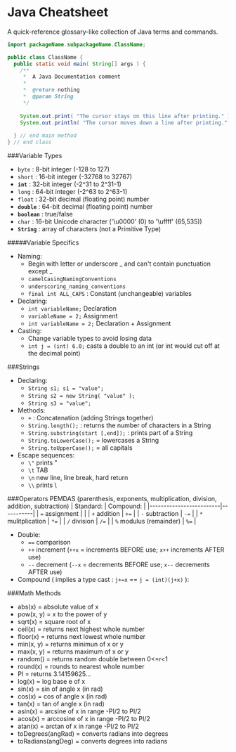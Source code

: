 # Java Cheatsheet
A quick-reference glossary-like collection of Java terms and commands.

```java
import packageName.subpackageName.ClassName;

public class ClassName {
  public static void main( String[] args ) {
    /** 
     *  A Java Documentation comment 
     * 
     *  @return nothing
     *  @param String
     */
    
    System.out.print( "The cursor stays on this line after printing." );
    System.out.println( "The cursor moves down a line after printing." );
    
  } // end main method
} // end class
```

###Variable Types
- `byte` : 8-bit integer (-128 to 127)
- `short` : 16-bit integer (-32768 to 32767)
- **`int`** : 32-bit integer (-2^31 to 2^31-1)
- `long` : 64-bit integer (-2^63 to 2^63-1)
- `float` : 32-bit decimal (floating point) number
- **`double`** : 64-bit decimal (floating point) number
- **`boolean`** : true/false 
- `char` : 16-bit Unicode character ('\u0000' (0) to '\uffff' (65,535))
- **`String`** : array of characters (not a Primitive Type)

#####Variable Specifics
- Naming:
  - Begin with letter or underscore _ and can't contain punctuation except _
  - `camelCasingNamingConventions`
  - `underscoring_naming_conventions`
  - `final int ALL_CAPS` : Constant (unchangeable) variables
- Declaring:
  - `int variableName;` Declaration
  - `variableName = 2;` Assignment
  - `int variableName = 2;` Declaration + Assignment
- Casting:
  - Change variable types to avoid losing data
  - `int j = (int) 6.0;` casts a double to an int (or int would cut off at the decimal point)

###Strings
- Declaring:
  - `String s1; s1 = "value";`
  - `String s2 = new String( "value" );`
  - `String s3 = "value";`
- Methods:
  - `+` : Concatenation (adding Strings together)
  - `String.length();` : returns the number of characters in a String
  - `String.substring(start [,end]);` : prints part of a String
  - `String.toLowerCase();` = lowercases a String
  - `String.toUpperCase();` = all capitals
- Escape sequences:
  - `\"` prints "
  - `\t` TAB
  - `\n` new line, line break, hard return
  - `\\` prints \

###Operators
PEMDAS (parenthesis, exponents, multiplication, division, addition, subtraction)
| Standard:               | Compound: |
|-------------------------|-----------|
| `=` assignment          |           |
| `+` addition            | `+=`      |
| `-` subtraction         | `-=`      |
| `*` mulitplication      | `*=`      |
| `/` division            | `/=`      |
| `%` modulus (remainder) | `%=`      |
- Double: 
  - `==` comparison
  - `++` increment (`++x` = increments BEFORE use; `x++` increments AFTER use)
  - `--` decrement (`--x` = decrements BEFORE use; `x--` decrements AFTER use)
- Compound ( implies a type cast : `j+=x` == `j = (int)(j+x)` ):

###Math Methods
- abs(x) = absolute value of x
- pow(x, y) = x to the power of y
- sqrt(x) = square root of x
- ceil(x) = returns next highest whole number
- floor(x) = returns next lowest whole number
- min(x, y) = returns minimun of x or y
- max(x, y) = returns maximum of x or y
- random() = returns random double between 0<=r<1
- round(x) = rounds to nearest whole number
- PI = returns 3.14159625...
- log(x) = log base e of x
- sin(x) = sin of angle x (in rad)
- cos(x) = cos of angle x (in rad)
- tan(x) = tan of angle x (in rad)
- asin(x) = arcsine of x in range -PI/2 to PI/2
- acos(x) = arccosine of x in range -PI/2 to PI/2
- atan(x) = arctan of x in range -PI/2 to PI/2
- toDegrees(angRad) = converts radians into degrees
- toRadians(angDeg) = converts degrees into radians

